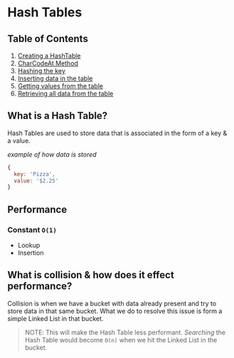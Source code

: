 # Hash Tables

## Table of Contents
1. [Creating a HashTable](https://github.com/rockchalkwushock/DSA-Notes/blob/master/docs/hashtables/Create.md)
2. [CharCodeAt Method](https://github.com/rockchalkwushock/DSA-Notes/blob/master/docs/hashtables/CharCodeAt.md)
3. [Hashing the key](https://github.com/rockchalkwushock/DSA-Notes/blob/master/docs/hashtables/Hash.md)
4. [Inserting data in the table](https://github.com/rockchalkwushock/DSA-Notes/blob/master/docs/hashtables/Insert.md)
5. [Getting values from the table](https://github.com/rockchalkwushock/DSA-Notes/blob/master/docs/hashtables/Get.md)
6. [Retrieving all data from the table](
  https://github.com/rockchalkwushock/DSA-Notes/blob/master/docs/hashtables/RetrieveAll.md
)

## What is a Hash Table?
Hash Tables are used to store data that is associated in the form of a key & a value.

_example of how data is stored_
```javascript
{
  key: 'Pizza',
  value: '$2.25'
}
```
## Performance

### Constant `O(1)`
- Lookup
- Insertion

## What is collision & how does it effect performance?
Collision is when we have a bucket with data already present and try to store data in that same bucket. What we do to resolve this issue is form a simple Linked List in that bucket.

> NOTE: This will make the Hash Table less performant. _Searching_ the Hash Table would become `O(n)` when we hit the Linked List in the bucket.